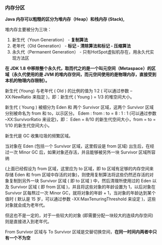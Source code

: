 ### 内存分区

**Java 内存可以粗糙的区分为堆内存（Heap）和栈内存 (Stack),**

堆内存主要被分为三块：

1. 新生代（Youn Generation）	-	 **复制算法**
2. 老年代（Old Generation）	   -        **标记 - 清除算法和标记 - 压缩算法**
3. 永久代（Permanent Generation） -   只有HotSpot虚拟机存在，用永久代实现方法区

**在 JDK 1.8 中移除整个永久代，取而代之的是一个叫元空间（Metaspace）的区域（永久代使用的是 JVM 的堆内存空间，而元空间使用的是物理内存，直接受到本机的物理内存限制）。**

新生代 (Young) 与老年代 ( Old ) 的比例的值为 1:2 ( 可以通过参数 –XX:NewRatio 来指定 )，即：新生代 ( Young ) = 1/3 的堆空间大小。 

新生代 ( Young ) 被细分为 Eden 和 两个 Survivor 区域，这两个 Survivor 区域分别被命名为 from 和 to，以示区分。 Edem : from : to = 8 : 1 : 1 (可以通过参数 –XX:SurvivorRatio 来设定)，即： Eden = 8/10 的新生代空间大小，from = to = 1/10 的新生代空间大小。 

新生代是 GC 收集垃圾的频繁区域。 

当对象在 Eden (包括一个 Survivor 区域，这里假设是 from 区域) 出生后，在经过一次 Minor GC 后，如果对象还存活，并且能够被另外一块 Survivor 区域所容纳 

(上面已经假设为 from 区域，这里应为 to 区域，即 to 区域有足够的内存空间来存储 Eden 和 from 区域中存活的对象)，则使用复制算法将这些仍然还存活的对象复制到另外一块 Survivor 区域 ( 即 to 区域 ) 中，然后清理所使用过的 Eden 以及 Survivor 区域 ( 即 from 区域 )，并且将这些对象的年龄设置为 1，以后对象在 Survivor 区每熬过一次 Minor GC，就将对象的年龄 + 1，当对象的年龄达到某个值时 ( 默认是 15 岁，可以通过参数 -XX:MaxTenuringThreshold 来设定 )，这些对象就会成为老年代。 

但这也不是一定的，对于一些较大的对象 (即需要分配一块较大的连续内存空间) 则是直接进入到老年代。

From Survivor 区域与 To Survivor 区域是交替切换空间，**在同一时间内两者中只有一个不为空** 

